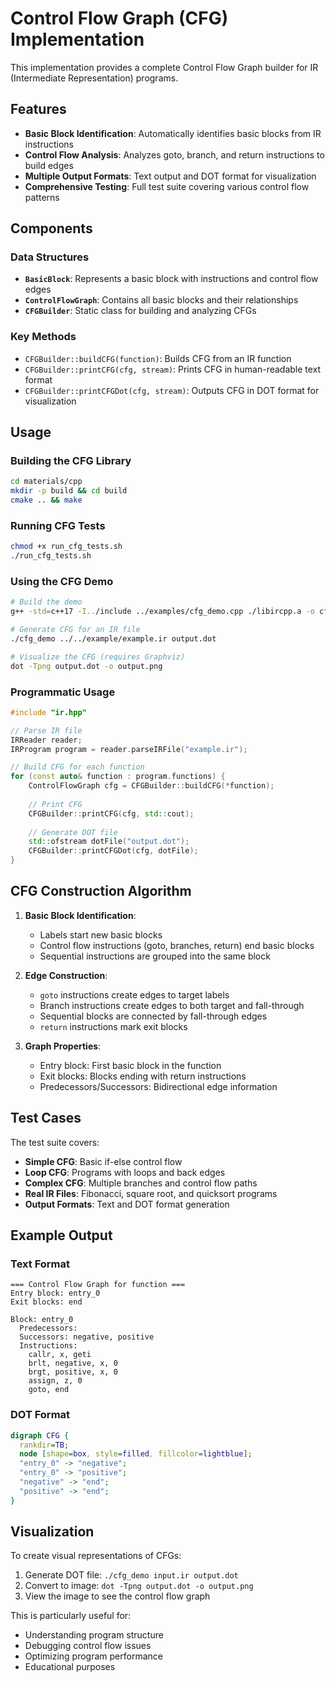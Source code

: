 # Control Flow Graph (CFG) Implementation

This implementation provides a complete Control Flow Graph builder for IR (Intermediate Representation) programs.

## Features

- **Basic Block Identification**: Automatically identifies basic blocks from IR instructions
- **Control Flow Analysis**: Analyzes goto, branch, and return instructions to build edges
- **Multiple Output Formats**: Text output and DOT format for visualization
- **Comprehensive Testing**: Full test suite covering various control flow patterns

## Components

### Data Structures

- **`BasicBlock`**: Represents a basic block with instructions and control flow edges
- **`ControlFlowGraph`**: Contains all basic blocks and their relationships
- **`CFGBuilder`**: Static class for building and analyzing CFGs

### Key Methods

- `CFGBuilder::buildCFG(function)`: Builds CFG from an IR function
- `CFGBuilder::printCFG(cfg, stream)`: Prints CFG in human-readable text format
- `CFGBuilder::printCFGDot(cfg, stream)`: Outputs CFG in DOT format for visualization

## Usage

### Building the CFG Library

```bash
cd materials/cpp
mkdir -p build && cd build
cmake .. && make
```

### Running CFG Tests

```bash
chmod +x run_cfg_tests.sh
./run_cfg_tests.sh
```

### Using the CFG Demo

```bash
# Build the demo
g++ -std=c++17 -I../include ../examples/cfg_demo.cpp ./libircpp.a -o cfg_demo

# Generate CFG for an IR file
./cfg_demo ../../example/example.ir output.dot

# Visualize the CFG (requires Graphviz)
dot -Tpng output.dot -o output.png
```

### Programmatic Usage

```cpp
#include "ir.hpp"

// Parse IR file
IRReader reader;
IRProgram program = reader.parseIRFile("example.ir");

// Build CFG for each function
for (const auto& function : program.functions) {
    ControlFlowGraph cfg = CFGBuilder::buildCFG(*function);
    
    // Print CFG
    CFGBuilder::printCFG(cfg, std::cout);
    
    // Generate DOT file
    std::ofstream dotFile("output.dot");
    CFGBuilder::printCFGDot(cfg, dotFile);
}
```

## CFG Construction Algorithm

1. **Basic Block Identification**:
   - Labels start new basic blocks
   - Control flow instructions (goto, branches, return) end basic blocks
   - Sequential instructions are grouped into the same block

2. **Edge Construction**:
   - `goto` instructions create edges to target labels
   - Branch instructions create edges to both target and fall-through
   - Sequential blocks are connected by fall-through edges
   - `return` instructions mark exit blocks

3. **Graph Properties**:
   - Entry block: First basic block in the function
   - Exit blocks: Blocks ending with return instructions
   - Predecessors/Successors: Bidirectional edge information

## Test Cases

The test suite covers:

- **Simple CFG**: Basic if-else control flow
- **Loop CFG**: Programs with loops and back edges
- **Complex CFG**: Multiple branches and control flow paths
- **Real IR Files**: Fibonacci, square root, and quicksort programs
- **Output Formats**: Text and DOT format generation

## Example Output

### Text Format
```
=== Control Flow Graph for function ===
Entry block: entry_0
Exit blocks: end

Block: entry_0
  Predecessors: 
  Successors: negative, positive
  Instructions:
    callr, x, geti
    brlt, negative, x, 0
    brgt, positive, x, 0
    assign, z, 0
    goto, end
```

### DOT Format
```dot
digraph CFG {
  rankdir=TB;
  node [shape=box, style=filled, fillcolor=lightblue];
  "entry_0" -> "negative";
  "entry_0" -> "positive";
  "negative" -> "end";
  "positive" -> "end";
}
```

## Visualization

To create visual representations of CFGs:

1. Generate DOT file: `./cfg_demo input.ir output.dot`
2. Convert to image: `dot -Tpng output.dot -o output.png`
3. View the image to see the control flow graph

This is particularly useful for:
- Understanding program structure
- Debugging control flow issues
- Optimizing program performance
- Educational purposes
